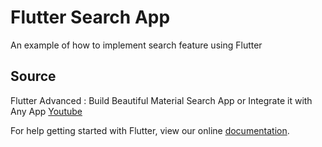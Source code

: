 # Flutter Search App

An example of how to implement search feature using Flutter

## Source

Flutter Advanced : Build Beautiful Material Search App or Integrate it with Any App
[Youtube](https://www.youtube.com/watch?v=FPcl1tu0gDs)


For help getting started with Flutter, view our online
[documentation](https://flutter.io/).
